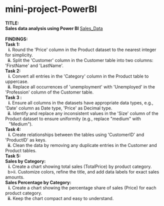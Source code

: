 # mini-project-PowerBI
<b>TITLE:<br>
Sales data analysis using Power BI</b> [Sales_Data](https://drive.google.com/file/d/1LovO_eyvuuQu3Re36Dnokmj3UcrQbnwk/view?usp=sharing)
<br><br>
<b>FINDINGS:<br>
Task 1:<br>
&nbsp;&nbsp;&nbsp;i.</b> Round the 'Price' column in the Product dataset to the nearest integer for simplicity.<br>
&nbsp;&nbsp;<b>ii.</b> Split the 'Customer' column in the Customer table into two columns: 'FirstName' and 'LastName'.<br>
<b>Task 2:<br>
&nbsp;&nbsp;&nbsp;i.</b> Convert all entries in the 'Category' column in the Product table to uppercase.<br>
&nbsp;&nbsp;<b>ii.</b> Replace all occurrences of 'unemployment' with 'Unemployed' in the 'Profession' column of the Customer table.<br>
<b>Task 3 :<br>
&nbsp;&nbsp;&nbsp;i.</b> Ensure all columns in the datasets have appropriate data types, e.g., 'Date' column as Date type, 'Price' as Decimal type.<br>
&nbsp;&nbsp;<b>ii.</b> Identify and replace any inconsistent values in the 'Size' column of the Product dataset to ensure uniformity (e.g., replace "medium" with &nbsp;&nbsp;&nbsp;"Medium").<br>
<b>Task 4:<br>
&nbsp;&nbsp;&nbsp;i.</b> Create relationships between the tables using 'CustomerID' and 'ProductID' as keys.<br>
&nbsp;&nbsp;<b>ii.</b> Clean the data by removing any duplicate entries in the Customer and Product tables.<br>
<b>Task 5:<br>
Sales by Category:<br>
&nbsp;&nbsp;&nbsp;i.</b> Create a chart showing total sales (TotalPrice) by product category.<br>
&nbsp;&nbsp;b>ii.</b> Customize colors, refine the title, and add data labels for exact sales amounts.<br>
<b>Sales Percentage by Category:<br>
&nbsp;&nbsp;&nbsp;i.</b> Create a chart showing the percentage share of sales (Price) for each product category.<br>
&nbsp;&nbsp;<b>ii.</b> Keep the chart compact and easy to understand.


